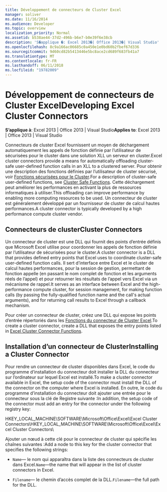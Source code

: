 ```yaml
---
title: Développement de connecteurs de Cluster Excel
manager: soliver
ms.date: 11/16/2014
ms.audience: Developer
ms.topic: overview
localization_priority: Normal
ms.assetid: b538ae44-37d2-496b-b6e7-b0e39f6e38cb
description: 'S�applique �: Excel 2013�| Office 2013�| Visual Studio'
ms.openlocfilehash: 8c9a166ac06685c0a450e1e0bd60b2fbef67d336
ms.sourcegitcommit: 9d60cd82b5413446e5bc8ace2cd689f683fb41a7
ms.translationtype: MT
ms.contentlocale: fr-FR
ms.lasthandoff: 06/11/2018
ms.locfileid: "19782009"
---
```

# <a name="developing-excel-cluster-connectors"></a><span data-ttu-id="b2993-103">Développement de connecteurs de Cluster Excel</span><span class="sxs-lookup"><span data-stu-id="b2993-103">Developing Excel Cluster Connectors</span></span>

<span data-ttu-id="b2993-104">**S’applique à**: Excel 2013 | Office 2013 | Visual Studio</span><span class="sxs-lookup"><span data-stu-id="b2993-104">**Applies to**: Excel 2013 | Office 2013 | Visual Studio</span></span> 
  
<span data-ttu-id="b2993-105">Connecteurs de cluster Excel fournissent un moyen de déchargement automatiquement les appels de fonction définie par l’utilisateur de sécurisées pour le cluster dans une solution XLL un serveur en cluster.</span><span class="sxs-lookup"><span data-stu-id="b2993-105">Excel cluster connectors provide a means for automatically offloading cluster-safe user-defined function calls in an XLL to a clustered server.</span></span> <span data-ttu-id="b2993-106">Pour obtenir une description des fonctions définies par l’utilisateur de cluster sécurisé, voir [Fonctions sécurisées pour le Cluster](cluster-safe-functions.md).</span><span class="sxs-lookup"><span data-stu-id="b2993-106">For a description of cluster-safe user-defined functions, see [Cluster Safe Functions](cluster-safe-functions.md).</span></span> <span data-ttu-id="b2993-107">Cette déchargement peut améliorer les performances en activant la plus de ressources informatiques à utiliser.</span><span class="sxs-lookup"><span data-stu-id="b2993-107">This offloading can improve performance by enabling more computing resources to be used.</span></span> <span data-ttu-id="b2993-108">Un connecteur de cluster est généralement développé par un fournisseur de cluster de calcul hautes performances.</span><span class="sxs-lookup"><span data-stu-id="b2993-108">A cluster connector is typically developed by a high performance compute cluster vendor.</span></span>
  
## <a name="cluster-connectors"></a><span data-ttu-id="b2993-109">Connecteurs de cluster</span><span class="sxs-lookup"><span data-stu-id="b2993-109">Cluster Connectors</span></span>

<span data-ttu-id="b2993-110">Un connecteur de cluster est une DLL qui fournit des points d’entrée définis que Microsoft Excel utilise pour coordonner les appels de fonction définie par l’utilisateur de sécurisées pour le cluster.</span><span class="sxs-lookup"><span data-stu-id="b2993-110">A cluster connector is a DLL that provides defined entry points that Excel uses to coordinate cluster-safe user-defined function calls.</span></span> <span data-ttu-id="b2993-111">Il sert d’interface entre Excel et le cluster de calcul hautes performances, pour la session de gestion, permettant de fonction appelle (en passant le nom complet de fonction et les arguments réels de l’appel) et pour retourner les résultats de l’appel vers Excel via un mécanisme de rappel.</span><span class="sxs-lookup"><span data-stu-id="b2993-111">It serves as an interface between Excel and the high-performance compute cluster, for session management, for making function calls (by passing the fully-qualified function name and the call's actual arguments), and for returning call results to Excel through a callback mechanism.</span></span>
  
<span data-ttu-id="b2993-112">Pour créer un connecteur de cluster, créez une DLL qui expose les points d’entrée répertoriés dans les [Fonctions du connecteur de Cluster Excel](excel-cluster-connector-functions.md).</span><span class="sxs-lookup"><span data-stu-id="b2993-112">To create a cluster connector, create a DLL that exposes the entry points listed in [Excel Cluster Connector Functions](excel-cluster-connector-functions.md).</span></span>
  
## <a name="installing-a-cluster-connector"></a><span data-ttu-id="b2993-113">Installation d’un connecteur de Cluster</span><span class="sxs-lookup"><span data-stu-id="b2993-113">Installing a Cluster Connector</span></span>

<span data-ttu-id="b2993-114">Pour rendre un connecteur de cluster disponibles dans Excel, le code du programme d’installation du connecteur doit installer la DLL du connecteur sur l’ordinateur sur lequel Excel est installé.</span><span class="sxs-lookup"><span data-stu-id="b2993-114">To make a cluster connector available in Excel, the setup code of the connector must install the DLL of the connector on the computer where Excel is installed.</span></span> <span data-ttu-id="b2993-115">En outre, le code du programme d’installation du connecteur doit ajouter une entrée pour le connecteur sous la clé de Registre suivante :</span><span class="sxs-lookup"><span data-stu-id="b2993-115">In addition, the setup code of the connector must add an entry for the connector under the following registry key:</span></span>
  
<span data-ttu-id="b2993-116">HKEY_LOCAL_MACHINE\SOFTWARE\Microsoft\Office\Excel\Excel Cluster Connectors\\</span><span class="sxs-lookup"><span data-stu-id="b2993-116">HKEY_LOCAL_MACHINE\SOFTWARE\Microsoft\Office\Excel\Excel Cluster Connectors\\</span></span>
  
<span data-ttu-id="b2993-117">Ajouter un nœud à cette clé pour le connecteur de cluster qui spécifie les chaînes suivantes :</span><span class="sxs-lookup"><span data-stu-id="b2993-117">Add a node to this key for the cluster connector that specifies the following strings:</span></span>
  
-  <span data-ttu-id="b2993-118">`Name`— le nom qui apparaîtra dans la liste des connecteurs de cluster dans Excel.</span><span class="sxs-lookup"><span data-stu-id="b2993-118">`Name`—the name that will appear in the list of cluster connectors in Excel.</span></span>
    
-  <span data-ttu-id="b2993-119">`Filename`— le chemin d’accès complet de la DLL.</span><span class="sxs-lookup"><span data-stu-id="b2993-119">`Filename`—the full path for the DLL.</span></span>
    

